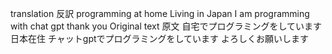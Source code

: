 translation
反訳
programming at home
Living in Japan
I am programming with chat gpt
thank you
Original text
原文
自宅でプログラミングをしています
日本在住
チャットgptでプログラミングをしています
よろしくお願いします
